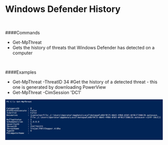 

# Windows Defender History 

<br>

####Commands

- Get-MpThreat
 - Gets the history of threats that Windows Defender has detected on a computer

<br>

####Examples

- Get-MpThreat -ThreatID 34 #Get the history of a detected threat - this one is generated by downloading PowerView
- Get-MpThreat -CimSession 'DC1’


![](screenshots/ps_snip75.png)






